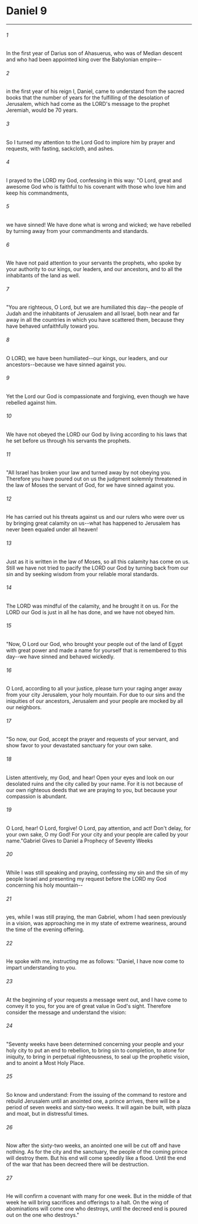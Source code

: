 # Daniel 9
***



###### 1 
In the first year of Darius son of Ahasuerus, who was of Median descent and who had been appointed king over the Babylonian empire-- 

###### 2 
in the first year of his reign I, Daniel, came to understand from the sacred books that the number of years for the fulfilling of the desolation of Jerusalem, which had come as the LORD's message to the prophet Jeremiah, would be 70 years. 

###### 3 
So I turned my attention to the Lord God to implore him by prayer and requests, with fasting, sackcloth, and ashes. 

###### 4 
I prayed to the LORD my God, confessing in this way: "O Lord, great and awesome God who is faithful to his covenant with those who love him and keep his commandments, 

###### 5 
we have sinned! We have done what is wrong and wicked; we have rebelled by turning away from your commandments and standards. 

###### 6 
We have not paid attention to your servants the prophets, who spoke by your authority to our kings, our leaders, and our ancestors, and to all the inhabitants of the land as well. 

###### 7 
"You are righteous, O Lord, but we are humiliated this day--the people of Judah and the inhabitants of Jerusalem and all Israel, both near and far away in all the countries in which you have scattered them, because they have behaved unfaithfully toward you. 

###### 8 
O LORD, we have been humiliated--our kings, our leaders, and our ancestors--because we have sinned against you. 

###### 9 
Yet the Lord our God is compassionate and forgiving, even though we have rebelled against him. 

###### 10 
We have not obeyed the LORD our God by living according to his laws that he set before us through his servants the prophets. 

###### 11 
"All Israel has broken your law and turned away by not obeying you. Therefore you have poured out on us the judgment solemnly threatened in the law of Moses the servant of God, for we have sinned against you. 

###### 12 
He has carried out his threats against us and our rulers who were over us by bringing great calamity on us--what has happened to Jerusalem has never been equaled under all heaven! 

###### 13 
Just as it is written in the law of Moses, so all this calamity has come on us. Still we have not tried to pacify the LORD our God by turning back from our sin and by seeking wisdom from your reliable moral standards. 

###### 14 
The LORD was mindful of the calamity, and he brought it on us. For the LORD our God is just in all he has done, and we have not obeyed him. 

###### 15 
"Now, O Lord our God, who brought your people out of the land of Egypt with great power and made a name for yourself that is remembered to this day--we have sinned and behaved wickedly. 

###### 16 
O Lord, according to all your justice, please turn your raging anger away from your city Jerusalem, your holy mountain. For due to our sins and the iniquities of our ancestors, Jerusalem and your people are mocked by all our neighbors. 

###### 17 
"So now, our God, accept the prayer and requests of your servant, and show favor to your devastated sanctuary for your own sake. 

###### 18 
Listen attentively, my God, and hear! Open your eyes and look on our desolated ruins and the city called by your name. For it is not because of our own righteous deeds that we are praying to you, but because your compassion is abundant. 

###### 19 
O Lord, hear! O Lord, forgive! O Lord, pay attention, and act! Don't delay, for your own sake, O my God! For your city and your people are called by your name."Gabriel Gives to Daniel a Prophecy of Seventy Weeks 

###### 20 
While I was still speaking and praying, confessing my sin and the sin of my people Israel and presenting my request before the LORD my God concerning his holy mountain-- 

###### 21 
yes, while I was still praying, the man Gabriel, whom I had seen previously in a vision, was approaching me in my state of extreme weariness, around the time of the evening offering. 

###### 22 
He spoke with me, instructing me as follows: "Daniel, I have now come to impart understanding to you. 

###### 23 
At the beginning of your requests a message went out, and I have come to convey it to you, for you are of great value in God's sight. Therefore consider the message and understand the vision: 

###### 24 
"Seventy weeks have been determined concerning your people and your holy city to put an end to rebellion, to bring sin to completion, to atone for iniquity, to bring in perpetual righteousness, to seal up the prophetic vision, and to anoint a Most Holy Place. 

###### 25 
So know and understand: From the issuing of the command to restore and rebuild Jerusalem until an anointed one, a prince arrives, there will be a period of seven weeks and sixty-two weeks. It will again be built, with plaza and moat, but in distressful times. 

###### 26 
Now after the sixty-two weeks, an anointed one will be cut off and have nothing. As for the city and the sanctuary, the people of the coming prince will destroy them. But his end will come speedily like a flood. Until the end of the war that has been decreed there will be destruction. 

###### 27 
He will confirm a covenant with many for one week. But in the middle of that week he will bring sacrifices and offerings to a halt. On the wing of abominations will come one who destroys, until the decreed end is poured out on the one who destroys."
